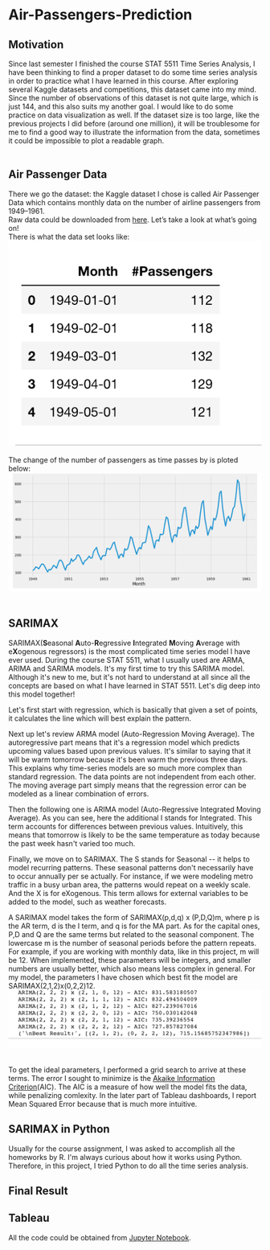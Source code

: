 # Air-Passengers-Prediction
## Motivation
Since last semester I finished the course STAT 5511 Time Series Analysis, I have been thinking to find a proper dataset to do some time series analysis in order to practice what I have learned in this course. After exploring several Kaggle datasets and competitions, this dataset came into my mind. Since the number of observations of this dataset is not quite large, which is just 144, and this also suits my another goal. I would like to do some practice on data visualization as well. If the dataset size is too large, like the previous projects I did before (around one million), it will be troublesome for me to find a good way to illustrate the information from the data, sometimes it could be impossible to plot a readable graph.<br /><br />

## Air Passenger Data
There we go the dataset: the Kaggle dataset I chose is called Air Passenger Data which contains monthly data on the number of airline passengers from 1949–1961. <br />Raw data could be downloaded from [here](https://www.kaggle.com/rakannimer/air-passengers).  Let’s take a look at what’s going on! <br />
There is what the data set looks like:<br /> ![Figure1](https://github.com/EchoZhaoo/Air-Passengers-Prediction/blob/master/images/Figure1.png)<br /><br />
The change of the number of passengers as time passes by is ploted below:<br />![Figure2](https://github.com/EchoZhaoo/Air-Passengers-Prediction/blob/master/images/Figure2.png)<br /><br />

## SARIMAX
SARIMAX(**S**easonal **A**uto-**R**egressive **I**ntegrated **M**oving **A**verage with e**X**ogenous regressors) is the most complicated time series model I have ever used. During the course STAT 5511, what I usually used are ARMA, ARIMA and SARIMA models. It's my first time to try this SARIMA model. Although it's new to me, but it's not hard to understand at all since all the concepts are based on what I have learned in STAT 5511. Let's dig deep into this model together!<br />

Let's first start with regression, which is basically that given a set of points, it calculates the line which will best explain the pattern.<br />

Next up let's review ARMA model (Auto-Regression Moving Average). The autoregressive part means that it's a regression model which predicts upcoming values based upon previous values. It's similar to saying that it will be warm tomorrow because it's been warm the previous three days. This explains why time-series models are so much more complex than standard regression. The data points are not independent from each other. The moving average part simply means that the regression error can be modeled as a linear combination of errors.<br />

Then the following one is ARIMA model (Auto-Regressive Integrated Moving Average). As you can see, here the additional I stands for Integrated. This term accounts for differences between previous values. Intuitively, this means that tomorrow is likely to be the same temperature as today because the past week hasn't varied too much.<br />

Finally, we move on to SARIMAX. The S stands for Seasonal -- it helps to model recurring patterns. These seasonal patterns don't necessarily have to occur annually per se actually. For instance, if we were modeling metro traffic in a busy urban area, the patterns would repeat on a weekly scale. And the X is for eXogenous. This term allows for external variables to be added to the model, such as weather forecasts. <br />

A SARIMAX model takes the form of SARIMAX(p,d,q) x (P,D,Q)m, where p is the AR term, d is the I term, and q is for the MA part. As for the capital ones, P,D and Q are the same terms but related to the seasonal component. The lowercase m is the number of seasonal periods before the pattern repeats. For example, if you are working with monthly data, like in this project, m will be 12. When implemented, these parameters will be integers, and smaller numbers are usually better, which also means less complex in general. For my model, the parameters I have chosen which best fit the model are SARIMAX(2,1,2)x(0,2,2)12.<br />![Figure3](https://github.com/EchoZhaoo/Air-Passengers-Prediction/blob/master/images/Figure3.png)<br /><br />

To get the ideal parameters, I performed a grid search to arrive at these terms. The error I sought to minimize is the [Akaike Information Criterion](https://en.wikipedia.org/wiki/Akaike_information_criterion)(AIC). The AIC is a measure of how well the model fits the data, while penalizing comlexity. In the later part of Tableau dashboards, I report Mean Squared Error because that is much more intuitive.<br />

## SARIMAX in Python
Usually for the course assignment, I was asked to accomplish all the homeworks by R. I'm always curious about how it works using Python. Therefore, in this project, I tried Python to do all the time series analysis. 

## Final Result

## Tableau 

All the code could be obtained from [Jupyter Notebook](https://github.com/EchoZhaoo/Air-Passengers-Prediction/blob/master/SARIMAX.ipynb). 

